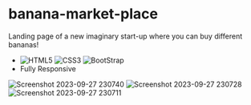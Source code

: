# banana-market-place

Landing page of a new imaginary start-up where you can buy different bananas!
- ![HTML5](https://img.shields.io/badge/HTML5-E34F26?style=for-the-badge&logo=html5&logoColor=white)
![CSS3](https://img.shields.io/badge/CSS3-1572B6?style=for-the-badge&logo=css3&logoColor=white)
![BootStrap](https://img.shields.io/bootstrap/v/bootstrap.svg?logo=bootstrap)
- Fully Responsive
  
![Screenshot 2023-09-27 230740](https://github.com/hoseinmrh/banana-market-place/assets/97128486/164f96b5-f887-4a53-8f51-47b124b0e5d5)
![Screenshot 2023-09-27 230728](https://github.com/hoseinmrh/banana-market-place/assets/97128486/0bc85751-020f-436f-b381-6f5a0d147304)
![Screenshot 2023-09-27 230711](https://github.com/hoseinmrh/banana-market-place/assets/97128486/a67f18be-36a3-420b-8cb6-bde88243c177)
